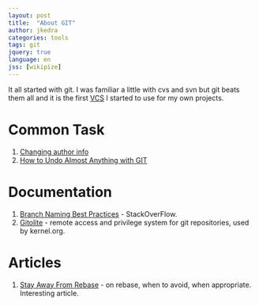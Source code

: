 ```yaml
---
layout: post
title:  "About GIT"
author: jkedra
categories: tools
tags: git
jquery: true
language: en
jss: [wikipize]
---
```


It all started with git. I was familiar a little with cvs and svn
but git beats them all and it is the first [VCS](we:Version_Control)
I started to use for my own projects.

# Common Task

1. [Changing author info](https://help.github.com/en/articles/changing-author-info)
2. [How to Undo Almost Anything with GIT](https://github.com/blog/2019-how-to-undo-almost-anything-with-git)

# Documentation

1. [Branch Naming Best Practices](http://stackoverflow.com/questions/273695/git-branch-naming-best-practices) - StackOverFlow.
2. [Gitolite](https://github.com/sitaramc/gitolite/) - remote access and
   privilege system for git repositories, used by kernel.org.

# Articles

1. [Stay Away From Rebase](http://geekblog.oneandoneis2.org/index.php/2013/04/30/please-stay-away-from-rebase#c6964) - on rebase, when to avoid, when appropriate. Interesting article.
